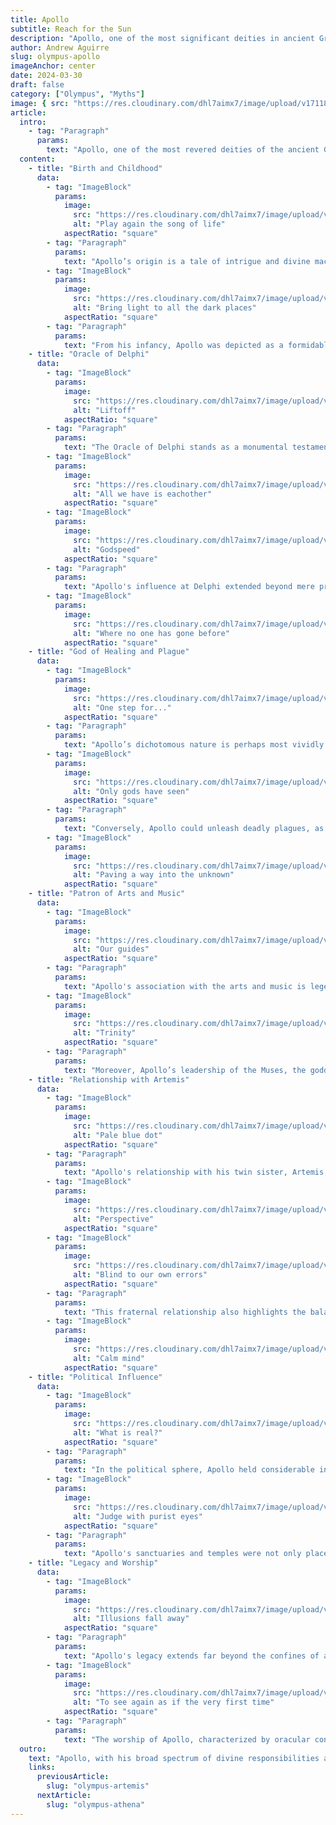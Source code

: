 ```yaml
---
title: Apollo
subtitle: Reach for the Sun
description: "Apollo, one of the most significant deities in ancient Greek mythology, has fascinated people for centuries with his complex and multifaceted nature. Representing the ideal of kouros, or the young man, Apollo was associated with a wide range of aspects, including light, truth, prophecy, healing, music, poetry, and more."
author: Andrew Aguirre
slug: olympus-apollo
imageAnchor: center
date: 2024-03-30
draft: false
category: ["Olympus", "Myths"]
image: { src: "https://res.cloudinary.com/dhl7aimx7/image/upload/v1711822841/001_cztsns.webp", alt: "Flying or Falling?" }
article:
  intro:
    - tag: "Paragraph"
      params:
        text: "Apollo, one of the most revered deities of the ancient Greek pantheon, embodies a wide array of divine attributes and functions. As the god of the sun, light, music, poetry, prophecy, and healing, his influence permeated various aspects of Greek culture and religion. Apollo's significance in Greek mythology reflects the complexity and richness of his character, intertwining elements of truth, harmony, and intellectual pursuit with the darker facets of vengeance and disease."
  content:
    - title: "Birth and Childhood"
      data:
        - tag: "ImageBlock"
          params:
            image:
              src: "https://res.cloudinary.com/dhl7aimx7/image/upload/v1711822834/002_s2lyeg.webp"
              alt: "Play again the song of life"
            aspectRatio: "square"
        - tag: "Paragraph"
          params:
            text: "Apollo’s origin is a tale of intrigue and divine machinations. He was born on the island of Delos to Leto and Zeus, under circumstances fraught with danger and jealousy. Hera, Zeus' wife, out of spite, had forbidden Leto to give birth on any land under the sun. However, the floating island of Delos provided a refuge, where Leto bore Apollo and his twin sister, Artemis. This narrative sets the stage for Apollo’s complex character, embodying both the light of deliverance and the shadows of conflict."
        - tag: "ImageBlock"
          params:
            image:
              src: "https://res.cloudinary.com/dhl7aimx7/image/upload/v1711822834/003_b0y4mo.webp"
              alt: "Bring light to all the dark places"
            aspectRatio: "square"
        - tag: "Paragraph"
          params:
            text: "From his infancy, Apollo was depicted as a formidable entity. Mere days after his birth, he slew Python, a primordial serpent that terrorized Delos, establishing his role as a protector and avenger. This act not only signified his might but also prefigured his association with prophecy, as Python guarded the oracular sanctuary that Apollo would later claim and sanctify as the Oracle of Delphi."
    - title: "Oracle of Delphi"
      data:
        - tag: "ImageBlock"
          params:
            image:
              src: "https://res.cloudinary.com/dhl7aimx7/image/upload/v1711822834/004_xioei2.webp"
              alt: "Liftoff"
            aspectRatio: "square"
        - tag: "Paragraph"
          params:
            text: "The Oracle of Delphi stands as a monumental testament to Apollo’s dominion over prophecy and truth. Situated on the slopes of Mount Parnassus, the oracle's location at the sanctuary of Delphi was considered the navel of the world, where Apollo communicated divine wisdom through the Pythia, a priestess over whom he exerted spiritual influence. The prophetic utterances delivered here shaped the destinies of individuals and city-states, marking Apollo as a pivotal figure in the spiritual and political life of ancient Greece."
        - tag: "ImageBlock"
          params:
            image:
              src: "https://res.cloudinary.com/dhl7aimx7/image/upload/v1711822834/005_o9yc3h.webp"
              alt: "All we have is eachother"
            aspectRatio: "square"
        - tag: "ImageBlock"
          params:
            image:
              src: "https://res.cloudinary.com/dhl7aimx7/image/upload/v1711822834/006_tdwri0.webp"
              alt: "Godspeed"
            aspectRatio: "square"
        - tag: "Paragraph"
          params:
            text: "Apollo's influence at Delphi extended beyond mere prophecy; it was a place where the harmonious order and the divine will of Apollo were manifest. Pilgrims and rulers alike sought the oracle’s guidance, and the Pythian Games, celebrated in Apollo’s honor, attracted competitors from across the Hellenic world. This convergence of spiritual, cultural, and athletic activities underscored Apollo's integral role in fostering a unified Greek identity."
        - tag: "ImageBlock"
          params:
            image:
              src: "https://res.cloudinary.com/dhl7aimx7/image/upload/v1711822835/007_rcy0cz.webp"
              alt: "Where no one has gone before"
            aspectRatio: "square"
    - title: "God of Healing and Plague"
      data:
        - tag: "ImageBlock"
          params:
            image:
              src: "https://res.cloudinary.com/dhl7aimx7/image/upload/v1711822835/008_j6goe9.webp"
              alt: "One step for..."
            aspectRatio: "square"
        - tag: "Paragraph"
          params:
            text: "Apollo’s dichotomous nature is perhaps most vividly expressed in his dominion over healing and plague. On one hand, he was venerated as a god of healing, with sanctuaries across Greece serving as centers for medical treatment and purification rituals. Apollo’s son, Asclepius, further embodied this aspect, rising to prominence as a god of medicine and healing."
        - tag: "ImageBlock"
          params:
            image:
              src: "https://res.cloudinary.com/dhl7aimx7/image/upload/v1711822837/009_akaqvu.webp"
              alt: "Only gods have seen"
            aspectRatio: "square"
        - tag: "Paragraph"
          params:
            text: "Conversely, Apollo could unleash deadly plagues, as famously depicted in the opening of Homer’s 'Iliad', where he punished the Greek army with pestilence. This dual capacity to give and take life underscores the Greeks’ view of Apollo as a complex and unpredictable deity, whose benevolence and wrath could be invoked by mortal actions and divine politics alike."
        - tag: "ImageBlock"
          params:
            image:
              src: "https://res.cloudinary.com/dhl7aimx7/image/upload/v1711822837/010_bosqmt.webp"
              alt: "Paving a way into the unknown"
            aspectRatio: "square"
    - title: "Patron of Arts and Music"
      data:
        - tag: "ImageBlock"
          params:
            image:
              src: "https://res.cloudinary.com/dhl7aimx7/image/upload/v1711822837/011_ivaxk9.webp"
              alt: "Our guides"
            aspectRatio: "square"
        - tag: "Paragraph"
          params:
            text: "Apollo's association with the arts and music is legendary, symbolized by his golden lyre and the harmonious sounds it produced. As the patron god of music, he inspired poets, musicians, and artists, guiding the creative and intellectual endeavors that flourished in ancient Greek culture. His musical contests, such as the one with the satyr Marsyas, epitomize the celebration of artistic skill and the severe consequences of hubris in challenging the divine."
        - tag: "ImageBlock"
          params:
            image:
              src: "https://res.cloudinary.com/dhl7aimx7/image/upload/v1711822837/012_tguxlm.webp"
              alt: "Trinity"
            aspectRatio: "square"
        - tag: "Paragraph"
          params:
            text: "Moreover, Apollo’s leadership of the Muses, the goddesses of the arts, underscores his profound connection to the realm of creativity and knowledge. His festivals were occasions of artistic performances, celebrating not only his divine attributes but also the cultural achievements of the Greeks. This patronage reflects Apollo’s embodiment of ideal beauty and intellectual pursuit, central themes in Greek art and literature."
    - title: "Relationship with Artemis"
      data:
        - tag: "ImageBlock"
          params:
            image:
              src: "https://res.cloudinary.com/dhl7aimx7/image/upload/v1711822837/013_bnr7na.webp"
              alt: "Pale blue dot"
            aspectRatio: "square"
        - tag: "Paragraph"
          params:
            text: "Apollo's relationship with his twin sister, Artemis, adds depth to his mythological persona. While he was associated with the sun and rationality, Artemis represented the moon and the wild, embodying a complementary yet distinct aspect of the divine spectrum. Their partnership in various myths, including their joint action in the defense of their mother and the punishment of transgressors, illustrates the close bond and shared sense of duty between them."
        - tag: "ImageBlock"
          params:
            image:
              src: "https://res.cloudinary.com/dhl7aimx7/image/upload/v1711822839/014_gdom1k.webp"
              alt: "Perspective"
            aspectRatio: "square"
        - tag: "ImageBlock"
          params:
            image:
              src: "https://res.cloudinary.com/dhl7aimx7/image/upload/v1711822839/016_rg0o0l.webp"
              alt: "Blind to our own errors"
            aspectRatio: "square"
        - tag: "Paragraph"
          params:
            text: "This fraternal relationship also highlights the balance of masculine and feminine principles within the Greek pantheon. While Apollo’s domain included the civilized aspects of society, such as law, order, and healing, Artemis governed the untamed and natural world. Their cooperation and mutual respect in mythological narratives underscore the holistic view of the universe that the Greeks espoused, where every deity had a role in maintaining the cosmic balance."
        - tag: "ImageBlock"
          params:
            image:
              src: "https://res.cloudinary.com/dhl7aimx7/image/upload/v1711822839/015_ki5l8i.webp"
              alt: "Calm mind"
            aspectRatio: "square"
    - title: "Political Influence"
      data:
        - tag: "ImageBlock"
          params:
            image:
              src: "https://res.cloudinary.com/dhl7aimx7/image/upload/v1711822839/017_nmouzy.webp"
              alt: "What is real?"
            aspectRatio: "square"
        - tag: "Paragraph"
          params:
            text: "In the political sphere, Apollo held considerable influence as a god of law, order, and prophecy. His oracles, especially the one at Delphi, were pivotal in political decision-making, providing divine sanction to human affairs. Leaders sought Apollo’s guidance through his oracles, integrating his divine will into the governance and diplomacy of the time. This blend of religion and politics reinforced Apollo's status as a crucial figure in the societal and state mechanisms of ancient Greece."
        - tag: "ImageBlock"
          params:
            image:
              src: "https://res.cloudinary.com/dhl7aimx7/image/upload/v1711822839/018_yupoob.webp"
              alt: "Judge with purist eyes"
            aspectRatio: "square"
        - tag: "Paragraph"
          params:
            text: "Apollo's sanctuaries and temples were not only places of worship but also of political significance, serving as venues for treaty signings and diplomatic meetings. His festivals, particularly the Pythian Games, were occasions where athletic, artistic, and political activities intertwined, reflecting the interconnectedness of religious worship and civic identity in Greek society."
    - title: "Legacy and Worship"
      data:
        - tag: "ImageBlock"
          params:
            image:
              src: "https://res.cloudinary.com/dhl7aimx7/image/upload/v1711822841/019_nccwom.webp"
              alt: "Illusions fall away"
            aspectRatio: "square"
        - tag: "Paragraph"
          params:
            text: "Apollo's legacy extends far beyond the confines of ancient Greece, influencing Roman religion and Western culture at large. Adopted by the Romans as Apollo (known by the same name in Greek mythology), he retained his essential characteristics and continued to be venerated as a god of prophecy, healing, and the arts. The enduring appeal of Apollo is evident in the persistence of his imagery and attributes in art, literature, and philosophy, signifying his lasting impact on Western thought and aesthetics."
        - tag: "ImageBlock"
          params:
            image:
              src: "https://res.cloudinary.com/dhl7aimx7/image/upload/v1711822841/020_hsvvfp.webp"
              alt: "To see again as if the very first time"
            aspectRatio: "square"
        - tag: "Paragraph"
          params:
            text: "The worship of Apollo, characterized by oracular consultations, theatrical performances, and athletic contests, highlights the multifaceted nature of his divine persona. These practices, which continued throughout antiquity and were later revisited during the Renaissance, underscore the enduring significance of Apollo as a symbol of harmony, beauty, and human striving for knowledge and understanding."
  outro:
    text: "Apollo, with his broad spectrum of divine responsibilities and attributes, remains one of the most complex and revered deities in Greek mythology. His influence on various aspects of ancient life, from the spiritual to the political, and his enduring legacy in art and culture, reflect the profound impact of his figure on human civilization. Apollo’s mythology, rich with tales of power, retribution, and protection, continues to captivate the imagination, offering insights into the ancient world and its perceptions of the divine."
    links:
      previousArticle:
        slug: "olympus-artemis"
      nextArticle:
        slug: "olympus-athena"
---
```


